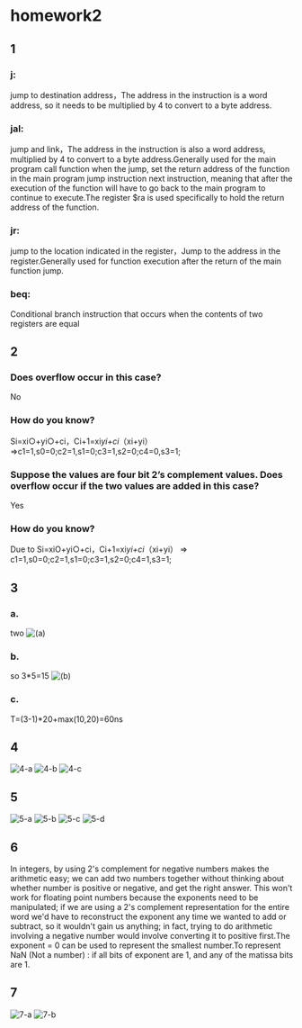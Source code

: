 # homework2

## 1
### j:
jump to destination address，The address in the instruction is a word address, so it needs to be multiplied by 4 to convert to a byte address.
### jal:
 jump and link，The address in the instruction is also a word address, multiplied by 4 to convert to a byte address.Generally used for the main program call function when the jump, set the return address of the function in the main program jump instruction next instruction, meaning that after the execution of the function will have to go back to the main program to continue to execute.The register $ra is used specifically to hold the return address of the function.
### jr:
 jump to the location indicated in the register，Jump to the address in the register.Generally used for function execution after the return of the main function jump.
### beq:
Conditional branch instruction that occurs when the contents of two registers are equal

## 2
### Does overflow occur in this case?
  No
### How do you know?
  Si=xi○+yi○+ci，Ci+1=xi*yi+ci*（xi+yi）
  =>c1=1,s0=0;c2=1,s1=0;c3=1,s2=0;c4=0,s3=1;
### Suppose the values are four bit 2’s complement values. Does overflow occur if the two values are added in this case?
  Yes
### How do you know?
Due to Si=xiO+yi○+ci，Ci+1=xi*yi+ci*（xi+yi）
=> c1=1,s0=0;c2=1,s1=0;c3=1,s2=0;c4=1,s3=1;

## 3
### a. 
  two
  ![(a)](https://github.com/lovejavaee/ece331/blob/homework2/images/3-a.png?raw=true)
### b.
  so 3*5=15
   ![(b)](https://github.com/lovejavaee/ece331/blob/homework2/images/3-b.png?raw=true)
### c.
  T=(3-1)*20+max(10,20)=60ns
## 4
 ![4-a](https://github.com/lovejavaee/ece331/blob/homework2/images/4-a.png?raw=true)
 ![4-b](https://github.com/lovejavaee/ece331/blob/homework2/images/4-b.png?raw=true)
 ![4-c](https://github.com/lovejavaee/ece331/blob/homework2/images/4-c.png?raw=true)
## 5
![5-a](https://github.com/lovejavaee/ece331/blob/homework2/images/5-a.png?raw=true)
![5-b](https://github.com/lovejavaee/ece331/blob/homework2/images/5-b.png?raw=true)
![5-c](https://github.com/lovejavaee/ece331/blob/homework2/images/5-c.png?raw=true)
![5-d](https://github.com/lovejavaee/ece331/blob/homework2/images/5-d.png?raw=true)

## 6
In integers, by using 2's complement for negative numbers makes the arithmetic easy; we can add two numbers together without thinking about whether number is positive or negative, and get the right answer. This won't work for floating point numbers because the exponents need to be manipulated; if we are using a 2's complement representation for the entire word we'd have to reconstruct the exponent any time we wanted to add or subtract, so it wouldn't gain us anything; in fact, trying to do arithmetic involving a negative number would involve converting it to positive first.The exponent = 0 can be used to represent the smallest number.To represent NaN (Not a number) : if all bits of exponent are 1, and any of the matissa bits are 1.

## 7
![7-a](https://github.com/lovejavaee/ece331/blob/homework2/images/7-a.png?raw=true)
![7-b](https://github.com/lovejavaee/ece331/blob/homework2/images/7-b.png?raw=true)
